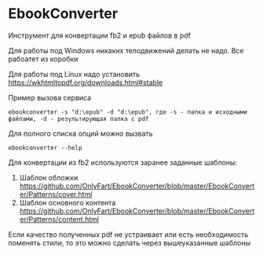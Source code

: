 # EbookConverter
Инструмент для конвертации fb2 и epub файлов в pdf

Для работы под Windows никаких телодвижений делать не надо. Все рабоатет из коробки

Для работы под Linux надо установить https://wkhtmltopdf.org/downloads.html#stable

Пример вызова сервиса
```
ebookconverter -s "d:\epub" -d "d:\epub", где -s - папка и исходными файлами, -d - результирующая папка с pdf
```

Для полного списка опций можно вызвать 

```
ebookconverter --help
```

Для конвертации из fb2 используются заранее заданные шаблоны:

1. Шаблон обложки https://github.com/OnlyFart/EbookConverter/blob/master/EbookConverter/Patterns/cover.html
2. Шаблон основного контента https://github.com/OnlyFart/EbookConverter/blob/master/EbookConverter/Patterns/content.html

Если качество полученных pdf не устраивает или есть необходимость поменять стили, то это можно сделать через вышеуказанные шаблоны
